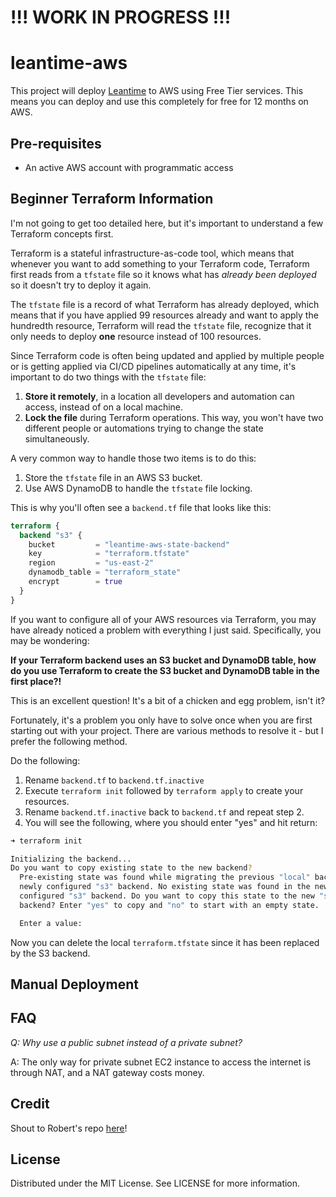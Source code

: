 # !!! WORK IN PROGRESS !!!

# leantime-aws

This project will deploy [Leantime](https://leantime.io/) to AWS using Free Tier services. This means you can deploy and use this completely for free for 12 months on AWS.

## Pre-requisites

- An active AWS account with programmatic access

## Beginner Terraform Information

I'm not going to get too detailed here, but it's important to understand a few Terraform concepts first.

Terraform is a stateful infrastructure-as-code tool, which means that whenever you want to add something to your Terraform code, Terraform first reads from a `tfstate` file so it knows what has _already been deployed_ so it doesn't try to deploy it again.

The `tfstate` file is a record of what Terraform has already deployed, which means that if you have applied 99 resources already and want to apply the hundredth resource, Terraform will read the `tfstate` file, recognize that it only needs to deploy **one** resource instead of 100 resources.

Since Terraform code is often being updated and applied by multiple people or is getting applied via CI/CD pipelines automatically at any time, it's important to do two things with the `tfstate` file:

1. **Store it remotely**, in a location all developers and automation can access, instead of on a local machine.
2. **Lock the file** during Terraform operations. This way, you won't have two different people or automations trying to change the state simultaneously.

A very common way to handle those two items is to do this:

1. Store the `tfstate` file in an AWS S3 bucket.
2. Use AWS DynamoDB to handle the `tfstate` file locking.

This is why you'll often see a `backend.tf` file that looks like this:

```terraform
terraform {
  backend "s3" {
    bucket         = "leantime-aws-state-backend"
    key            = "terraform.tfstate"
    region         = "us-east-2"
    dynamodb_table = "terraform_state"
    encrypt        = true
  }
}
```

If you want to configure all of your AWS resources via Terraform, you may have already noticed a problem with everything I just said. Specifically, you may be wondering:

**If your Terraform backend uses an S3 bucket and DynamoDB table, how do you use Terraform to create the S3 bucket and DynamoDB table in the first place?!**

This is an excellent question! It's a bit of a chicken and egg problem, isn't it?

Fortunately, it's a problem you only have to solve once when you are first starting out with your project. There are various methods to resolve it - but I prefer the following method.

Do the following:

1. Rename `backend.tf` to `backend.tf.inactive`
2. Execute `terraform init` followed by `terraform apply` to create your resources.
3. Rename `backend.tf.inactive` back to `backend.tf` and repeat step 2.
4. You will see the following, where you should enter "yes" and hit return:

```sh
➜ terraform init

Initializing the backend...
Do you want to copy existing state to the new backend?
  Pre-existing state was found while migrating the previous "local" backend to the
  newly configured "s3" backend. No existing state was found in the newly
  configured "s3" backend. Do you want to copy this state to the new "s3"
  backend? Enter "yes" to copy and "no" to start with an empty state.

  Enter a value:
```

Now you can delete the local `terraform.tfstate` since it has been replaced by the S3 backend.

## Manual Deployment

## FAQ

*Q: Why use a public subnet instead of a private subnet?*

A: The only way for private subnet EC2 instance to access the internet is through NAT, and a NAT gateway costs money.

## Credit

Shout to Robert's repo [here](https://github.com/rnwood13/cloud-media-requests/)!

## License

Distributed under the MIT License. See LICENSE for more information.
